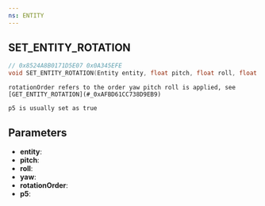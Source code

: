 ```yaml
---
ns: ENTITY
---
```

## SET_ENTITY_ROTATION

```c
// 0x8524A8B0171D5E07 0x0A345EFE
void SET_ENTITY_ROTATION(Entity entity, float pitch, float roll, float yaw, int rotationOrder, BOOL p5);
```

```
rotationOrder refers to the order yaw pitch roll is applied, see [GET_ENTITY_ROTATION](#_0xAFBD61CC738D9EB9)

p5 is usually set as true
```

## Parameters
* **entity**: 
* **pitch**: 
* **roll**: 
* **yaw**: 
* **rotationOrder**: 
* **p5**: 

